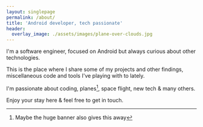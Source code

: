 ```yaml
---
layout: singlepage
permalink: /about/
title: 'Android developer, tech passionate'
header:
  overlay_image: ./assets/images/plane-over-clouds.jpg
---
```

I'm a software engineer, focused on Android but always curious about other technologies. 

This is the place where I share some of my projects and other findings, miscellaneous code and tools I've playing with to lately.

I'm passionate about coding, planes[^1], space flight, new tech & many others.

Enjoy your stay here & feel free to get in touch.

[^1]: Maybe the huge banner also gives this away